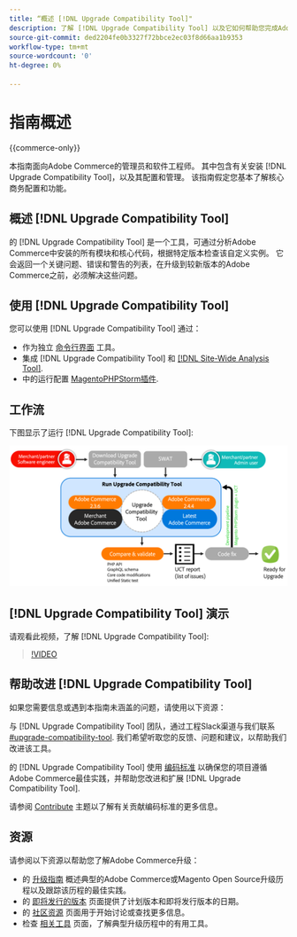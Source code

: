 ```yaml
---
title: “概述 [!DNL Upgrade Compatibility Tool]"
description: 了解 [!DNL Upgrade Compatibility Tool] 以及它如何帮助您完成Adobe Commerce项目。
source-git-commit: ded2204fe0b3327f72bbce2ec03f8d66aa1b9353
workflow-type: tm+mt
source-wordcount: '0'
ht-degree: 0%

---
```



# 指南概述

{{commerce-only}}

本指南面向Adobe Commerce的管理员和软件工程师。 其中包含有关安装 [!DNL Upgrade Compatibility Tool]，以及其配置和管理。 该指南假定您基本了解核心商务配置和功能。

## 概述 [!DNL Upgrade Compatibility Tool]

的 [!DNL Upgrade Compatibility Tool] 是一个工具，可通过分析Adobe Commerce中安装的所有模块和核心代码，根据特定版本检查该自定义实例。 它会返回一个关键问题、错误和警告的列表，在升级到较新版本的Adobe Commerce之前，必须解决这些问题。

## 使用 [!DNL Upgrade Compatibility Tool]

您可以使用 [!DNL Upgrade Compatibility Tool] 通过：

- 作为独立 [命令行界面](../upgrade-compatibility-tool/run.md) 工具。
- 集成 [!DNL Upgrade Compatibility Tool] 和 [[!DNL Site-Wide Analysis Tool]](../upgrade-compatibility-tool/integrate-analysis-tool.md).
- 中的运行配置 [MagentoPHPStorm插件](../upgrade-compatibility-tool/run-configuration-phpstorm-plugin.md).

## 工作流

下图显示了运行 [!DNL Upgrade Compatibility Tool]:

![[!DNL Upgrade Compatibility Tool] 图表](../../assets/upgrade-guide/uct-diagram-v5.png)

## [!DNL Upgrade Compatibility Tool] 演示

请观看此视频，了解 [!DNL Upgrade Compatibility Tool]:

>[!VIDEO](https://video.tv.adobe.com/v/341245?quality=12)

## 帮助改进 [!DNL Upgrade Compatibility Tool]

如果您需要信息或遇到本指南未涵盖的问题，请使用以下资源：

与 [!DNL Upgrade Compatibility Tool] 团队，通过工程Slack渠道与我们联系 [#upgrade-compatibility-tool](https://magentocommeng.slack.com/archives/C019Y143U9F). 我们希望听取您的反馈、问题和建议，以帮助我们改进该工具。

的 [!DNL Upgrade Compatibility Tool] 使用 [编码标准](https://devdocs.magento.com/guides/v2.4/coding-standards/bk-coding-standards.html) 以确保您的项目遵循Adobe Commerce最佳实践，并帮助您改进和扩展 [!DNL Upgrade Compatibility Tool].

请参阅 [Contribute](https://devdocs.magento.com/guides/v2.4/coding-standards/contributing.html) 主题以了解有关贡献编码标准的更多信息。

## 资源

请参阅以下资源以帮助您了解Adobe Commerce升级：

- 的 [升级指南](https://experienceleague.adobe.com/docs/commerce-operations/upgrade-guide/overview.html) 概述典型的Adobe Commerce或Magento Open Source升级历程以及跟踪该历程的最佳实践。
- 的 [即将发行的版本](https://devdocs.magento.com/release/) 页面提供了计划版本和即将发行版本的日期。
- 的 [社区资源](https://developer.adobe.com/commerce/contributor/community/) 页面用于开始讨论或查找更多信息。
- 检查 [相关工具](../upgrade-compatibility-tool/related-tools.md) 页面，了解典型升级历程中的有用工具。
